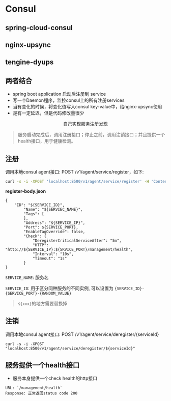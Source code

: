 # Consul

## spring-cloud-consul

## nginx-upsync

## tengine-dyups

## 两者结合

* spring boot application 启动后注册到 service
* 写一个Daemon程序，监控consul上的所有注册services
* 当有变化的时候，将变化值写入consul key-value中，给nginx-upsync使用
* 是有一定延迟，但是代码修改量很少

<pre align="center">
自己实现服务注册发现
</pre>

> 服务启动完成后，调用注册接口；停止之前，调用注销接口；并且提供一个health接口，用于健康检测。

## 注册

调用本地consul agent接口: POST /v1/agent/service/register，如下: 

```sh
curl -s -i -XPOST 'localhost:8500/v1/agent/service/register' -H 'Content-type:application/json' -d @register-body.json
```

**register-body.json**

```
{
    "ID": "${SERVICE_ID}",
        "Name": "${SERVIEC_NAME}",
        "Tags": [
        ],
        "Address": "${SERVICE_IP}",
        "Port": ${SERVICE_PORT},
        "EnableTagOverride": false,
        "Check": {
            "DeregisterCriticalServiceAfter": "5m",
            "HTTP": "http://${SERVICE_IP}:${SRVICE_PORT}/management/health",
            "Interval": "10s",
            "Timeout": "1s"
        }
}
```

`SERVICE_NAME`: 服务名

`SERVICE_ID`: 用于区分同种服务的不同实例, 可以设置为 `{SERVICE_ID}-{SERVICE_PORT}-{RANDOM_VALUE}`

> `${xxx}`的地方需要替换掉

## 注销

调用本地consul agent接口: POST /v1/agent/service/deregister/{serviceId}

```
curl -s -i -XPOST "localhost:8500/v1/agent/service/deregister/${serviceId}"
```

## 服务提供一个health接口

* 服务本身提供一个check health的http接口
```
URL: `/management/health`
Response: 正常返回status code 200
```
